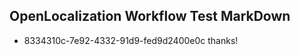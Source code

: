 ## OpenLocalization Workflow Test MarkDown

* 8334310c-7e92-4332-91d9-fed9d2400e0c 
thanks!



<!--HONumber=Feb16_HO3-->
